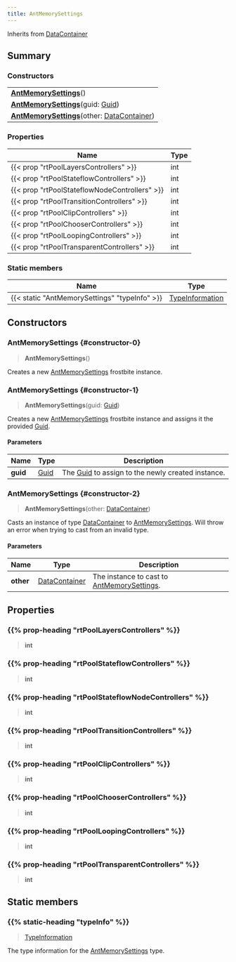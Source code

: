 ```yaml
---
title: AntMemorySettings
---
```


Inherits from 
[DataContainer](/vext/ref/shared/class/datacontainer)

## Summary
### Constructors
| |
| ----------- |
| **[AntMemorySettings](#constructor-0)**() |
| **[AntMemorySettings](#constructor-1)**(guid: [Guid](/vext/ref/shared/class/guid)) |
| **[AntMemorySettings](#constructor-2)**(other: [DataContainer](/vext/ref/shared/class/datacontainer)) |

### Properties
| Name | Type |
| ---- | ---- |
| {{< prop "rtPoolLayersControllers" >}} | int |
| {{< prop "rtPoolStateflowControllers" >}} | int |
| {{< prop "rtPoolStateflowNodeControllers" >}} | int |
| {{< prop "rtPoolTransitionControllers" >}} | int |
| {{< prop "rtPoolClipControllers" >}} | int |
| {{< prop "rtPoolChooserControllers" >}} | int |
| {{< prop "rtPoolLoopingControllers" >}} | int |
| {{< prop "rtPoolTransparentControllers" >}} | int |

### Static members
| Name | Type |
| ---- | ---- |
| {{< static "AntMemorySettings" "typeInfo" >}} | [TypeInformation](/vext/ref/shared/class/typeinformation) |

## Constructors
### AntMemorySettings {#constructor-0}
> **AntMemorySettings**()

Creates a new [AntMemorySettings](/vext/ref/fb/antmemorysettings) frostbite instance.

### AntMemorySettings {#constructor-1}
> **AntMemorySettings**(guid: [Guid](/vext/ref/shared/class/guid))

Creates a new [AntMemorySettings](/vext/ref/fb/antmemorysettings) frostbite instance and assigns it the provided [Guid](/vext/ref/shared/class/guid).

#### Parameters
| Name | Type | Description |
| ---- | ---- | ----------- |
| **guid** | [Guid](/vext/ref/shared/class/guid) | The [Guid](/vext/ref/shared/class/guid) to assign to the newly created instance. |

### AntMemorySettings {#constructor-2}
> **AntMemorySettings**(other: [DataContainer](/vext/ref/shared/class/datacontainer))

Casts an instance of type [DataContainer](/vext/ref/shared/class/datacontainer) to [AntMemorySettings](/vext/ref/fb/antmemorysettings). Will throw an error when trying to cast from an invalid type.

#### Parameters
| Name | Type | Description |
| ---- | ---- | ----------- |
| **other** | [DataContainer](/vext/ref/shared/class/datacontainer) | The instance to cast to [AntMemorySettings](/vext/ref/fb/antmemorysettings). |

## Properties
### {{% prop-heading "rtPoolLayersControllers" %}}
> **int**

### {{% prop-heading "rtPoolStateflowControllers" %}}
> **int**

### {{% prop-heading "rtPoolStateflowNodeControllers" %}}
> **int**

### {{% prop-heading "rtPoolTransitionControllers" %}}
> **int**

### {{% prop-heading "rtPoolClipControllers" %}}
> **int**

### {{% prop-heading "rtPoolChooserControllers" %}}
> **int**

### {{% prop-heading "rtPoolLoopingControllers" %}}
> **int**

### {{% prop-heading "rtPoolTransparentControllers" %}}
> **int**

## Static members
### {{% static-heading "typeInfo" %}}
> [TypeInformation](/vext/ref/shared/class/typeinformation)

The type information for the [AntMemorySettings](/vext/ref/fb/antmemorysettings) type.

